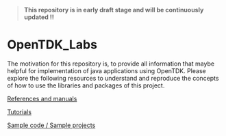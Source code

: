 > **This repository is in early draft stage and will be continuously updated !!**

# OpenTDK_Labs
The motivation for this repository is, to provide all information that maybe helpful for implementation of java applications using OpenTDK.
Please explore the following resources to understand and reproduce the concepts of how to use the libraries and packages of this project.

[References and manuals](Documentation)

[Tutorials](Tutorials)

[Sample code / Sample projects](Sample-Projects)


